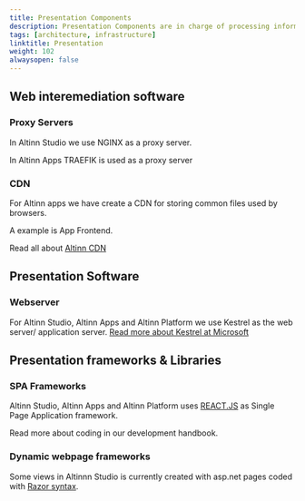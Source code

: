 ```yaml
---
title: Presentation Components
description: Presentation Components are in charge of processing information and making it accessible to users. 
tags: [architecture, infrastructure]
linktitle: Presentation
weight: 102
alwaysopen: false
---
```


## Web interemediation software

### Proxy Servers
In Altinn Studio we use NGINX as a proxy server. 

In Altinn Apps TRAEFIK is used as a proxy server

### CDN

For Altinn apps we have create a CDN for storing common files used by browsers.

A example is App Frontend. 

Read all about [Altinn CDN](altinn-cdn)


## Presentation Software

### Webserver
For Altinn Studio, Altinn Apps and Altinn Platform we use Kestrel as the web server/ application server.
[Read more about Kestrel at Microsoft](https://docs.microsoft.com/en-us/aspnet/core/fundamentals/servers/)

## Presentation frameworks & Libraries

### SPA Frameworks

Altinn Studio, Altinn Apps and Altinn Platform uses [REACT.JS](https://reactjs.org/) as Single Page Application framework. 

Read more about coding in our development handbook. 

### Dynamic webpage frameworks
Some views in Altinnn Studio is currently created with asp.net pages coded with [Razor syntax](https://docs.microsoft.com/en-us/aspnet/web-pages/overview/getting-started/introducing-razor-syntax-c). 



